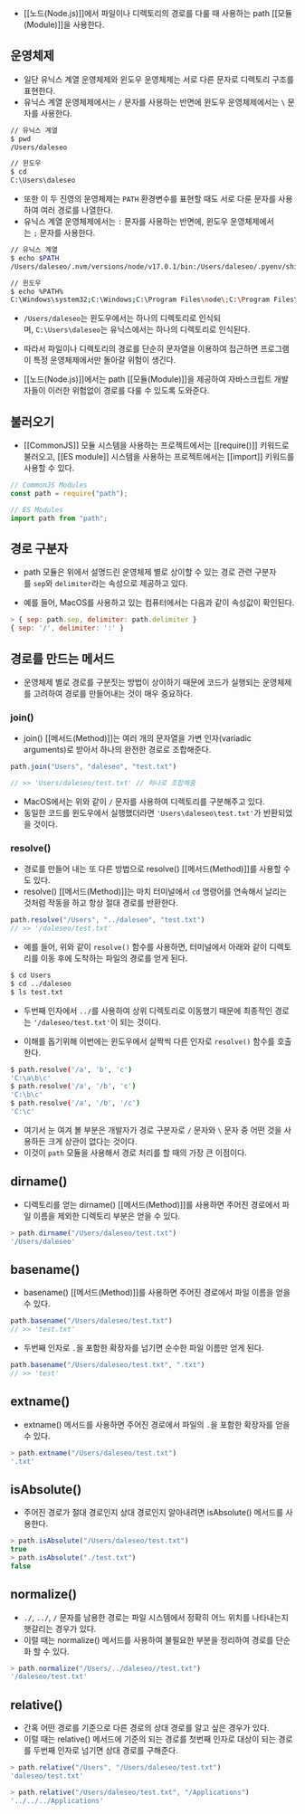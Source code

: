 - [[노드(Node.js)]]에서 파일이나 디렉토리의 경로를 다룰 때 사용하는 path [[모듈(Module)]]을 사용한다.

## 운영체제

- 일단 유닉스 계열 운영체제와 윈도우 운영체제는 서로 다른 문자로 디렉토리 구조를 표현한다.
- 유닉스 계열 운영체제에서는 `/` 문자를 사용하는 반면에 윈도우 운영체제에서는 `\` 문자를 사용한다.


```bash
// 유닉스 계열
$ pwd
/Users/daleseo
```

```bash
// 윈도우
$ cd
C:\Users\daleseo
```

- 또한 이 두 진영의 운영체제는 `PATH` 환경변수를 표현할 때도 서로 다룬 문자를 사용하여 여러 경로를 나열한다.
- 유닉스 계열 운영체제에서는 `:` 문자를 사용하는 반면에, 윈도우 운영체제에서는 `;` 문자를 사용한다.

```bash
// 유닉스 계열
$ echo $PATH
/Users/daleseo/.nvm/versions/node/v17.0.1/bin:/Users/daleseo/.pyenv/shims:/Users/daleseo/.pyenv/bin:/opt/homebrew/bin:/opt/homebrew/sbin:/usr/local/bin:/usr/bin:/bin:/usr/sbin:/sbin
```


```bash
// 윈도우
$ echo %PATH%
C:\Windows\system32;C:\Windows;C:\Program Files\node\;C:\Program Files\python\;C:\Program Files\java
```

- `/Users/daleseo`는 윈도우에서는 하나의 디렉토리로 인식되며, `C:\Users\daleseo`는 유닉스에서는 하나의 디렉토리로 인식된다.
- 따라서 파일이나 디렉토리의 경로를 단순히 문자열을 이용하여 접근하면 프로그램이 특정 운영체제에서만 돌아갈 위험이 생긴다.

- [[노드(Node.js)]]에서는 path [[모듈(Module)]]을 제공하여 자바스크립트 개발자들이 이러한 위험없이 경로를 다룰 수 있도록 도와준다.

## 불러오기

- [[CommonJS]] 모듈 시스템을 사용하는 프로젝트에서는 [[require()]] 키워드로 불러오고, [[ES module]] 시스템을 사용하는 프로젝트에서는 [[import]] 키워드를 사용할 수 있다.

```js
// CommonJS Modules
const path = require("path");
```

```js
// ES Modules
import path from "path";
```

## 경로 구분자

- path 모듈은 위에서 설명드린 운영체제 별로 상이할 수 있는 경로 관련 구분자를 `sep`와 `delimiter`라는 속성으로 제공하고 있다.

- 예를 들어, MacOS를 사용하고 있는 컴퓨터에서는 다음과 같이 속성값이 확인된다.

```js
> { sep: path.sep, delimiter: path.delimiter }
{ sep: '/', delimiter: ':' }
```

## 경로를 만드는 메서드

- 운영체제 별로 경로를 구분짓는 방법이 상이하기 때문에 코드가 실행되는 운영체제를 고려하여 경로를 만들어내는 것이 매우 중요하다.

### join()

- join() [[메서드(Method)]]는 여러 개의 문자열을 가변 인자(variadic arguments)로 받아서 하나의 완전한 경로로 조합해준다.

```js
path.join("Users", "daleseo", "test.txt")

// >> 'Users/daleseo/test.txt' // 하나로 조합해줌
```

- MacOS에서는 위와 같이 `/` 문자를 사용하여 디렉토리를 구분해주고 있다. 
- 동일한 코드를 윈도우에서 실행했더라면 `'Users\daleseo\test.txt'`가 반환되었을 것이다.

### resolve()

- 경로를 만들어 내는 또 다른 방법으로 resolve() [[메서드(Method)]]를 사용할 수도 있다.
- resolve() [[메서드(Method)]]는 마치 터미널에서 `cd` 명령어를 연속해서 날리는 것처럼 작동을 하고 항상 절대 경로를 반환한다.

```js
path.resolve("/Users", "../daleseo", "test.txt")
// >> '/daleseo/test.txt'
```

- 예를 들어, 위와 같이 `resolve()` 함수를 사용하면, 터미널에서 아래와 같이 디렉토리를 이동 후에 도착하는 파일의 경로를 얻게 된다.

```bash
$ cd Users
$ cd ../daleseo
$ ls test.txt
```

- 두번째 인자에서 `../`를 사용하여 상위 디렉토리로 이동했기 때문에 최종적인 경로는 `'/daleseo/test.txt'`이 되는 것이다.

- 이해를 돕기위해 이번에는 윈도우에서 살짝씩 다른 인자로 `resolve()` 함수를 호출한다.

```bash
$ path.resolve('/a', 'b', 'c')
'C:\a\b\c'
$ path.resolve('/a', '/b', 'c')
'C:\b\c'
$ path.resolve('/a', '/b', '/c')
'C:\c'
```

- 여기서 눈 여겨 볼 부분은 개발자가 경로 구분자로 `/` 문자와 `\` 문자 중 어떤 것을 사용하든 크게 상관이 없다는 것이다.
- 이것이 `path` 모듈을 사용해서 경로 처리를 할 때의 가장 큰 이점이다.

##  dirname()

- 디렉토리를 얻는 dirname() [[메서드(Method)]]를 사용하면 주어진 경로에서 파일 이름을 제외한 디렉토리 부분은 얻을 수 있다.

```js
> path.dirname("/Users/daleseo/test.txt")
'/Users/daleseo'
```

## basename()

- basename() [[메서드(Method)]]를 사용하면 주어진 경로에서 파일 이름을 얻을 수 있다.

```js
path.basename("/Users/daleseo/test.txt")
// >> 'test.txt'
```

- 두번째 인자로 `.`을 포함한 확장자를 넘기면 순수한 파일 이름만 얻게 된다.

```js
path.basename("/Users/daleseo/test.txt", ".txt")
// >> 'test'
```

## extname()

- extname() 메서드를 사용하면 주어진 경로에서 파일의 `.`을 포함한 확장자를 얻을 수 있다.

```js
> path.extname("/Users/daleseo/test.txt")
'.txt'
```

## isAbsolute()

- 주어진 경로가 절대 경로인지 상대 경로인지 알아내려면 isAbsolute() 메서드를 사용한다.

```js
> path.isAbsolute("/Users/daleseo/test.txt")
true
> path.isAbsolute("./test.txt")
false
```

## normalize()

- `./`, `../`, `/` 문자를 남용한 경로는 파일 시스템에서 정확히 어느 위치를 나타내는지 햇갈리는 경우가 있다.
- 이럴 때는 normalize() 메서드를 사용하여 불필요한 부분을 정리하여 경로를 단순화 할 수 있다.

```js
> path.normalize("/Users/../daleseo//test.txt")
'/daleseo/test.txt'
```

## relative()

- 간혹 어떤 경로를 기준으로 다른 경로의 상대 경로를 알고 싶은 경우가 있다.
- 이럴 때는 relative() 메서드에 기준의 되는 경로를 첫번째 인자로 대상이 되는 경로를 두번째 인자로 넘기면 상대 경로를 구해준다.

```js
> path.relative("/Users", "/Users/daleseo/test.txt")
'daleseo/test.txt'
```

```js
> path.relative("/Users/daleseo/test.txt", "/Applications")
'../../../Applications'
```
